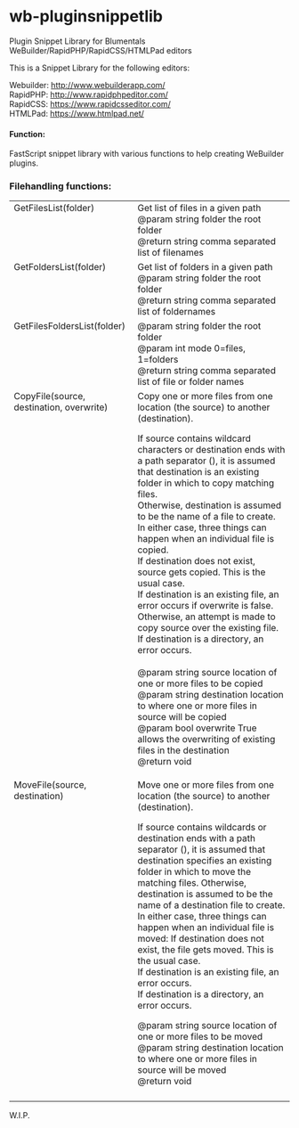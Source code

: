 # wb-pluginsnippetlib
Plugin Snippet Library for Blumentals WeBuilder/RapidPHP/RapidCSS/HTMLPad editors

This is a Snippet Library for the following editors:

Webuilder: http://www.webuilderapp.com/<br/>
RapidPHP: http://www.rapidphpeditor.com/<br/>
RapidCSS: https://www.rapidcsseditor.com/<br/>
HTMLPad: https://www.htmlpad.net/

#### Function:
FastScript snippet library with various functions to help creating WeBuilder plugins.


### Filehandling functions:

<table>

  <tr>
    <td valign="top">GetFilesList(folder)</td>
    <td valign="top">Get list of files in a given path<br>
@param  string   folder  the root folder<br>
@return string   comma separated list of filenames</td>
  </tr>

  <tr>
    <td valign="top">GetFoldersList(folder)</td>
    <td valign="top">Get list of folders in a given path<br>
@param  string   folder  the root folder<br>
@return string   comma separated list of foldernames</td>
  </tr>

  <tr>
    <td valign="top">GetFilesFoldersList(folder)</td>
    <td valign="top">@param  string   folder  the root folder<br>
@param  int      mode    0=files, 1=folders<br>
@return string   comma separated list of file or folder names
 </td>
  </tr>

  <tr>
    <td valign="top">CopyFile(source, destination, overwrite)</td>
    <td valign="top">Copy one or more files from one location (the source) to another (destination).<br>

If source contains wildcard characters or destination ends with a path separator (\), it is assumed that destination is an existing folder in which to copy matching files.<br>
Otherwise, destination is assumed to be the name of a file to create. In either case, three things can happen when an individual file is copied.<br>
If destination does not exist, source gets copied. This is the usual case.<br>
If destination is an existing file, an error occurs if overwrite is false. Otherwise, an attempt is made to copy source over the existing file.<br>
If destination is a directory, an error occurs.<br>
<br>
@param  string   source location of one or more files to be copied<br>
@param  string   destination location to where one or more files in source will be copied<br>
@param  bool     overwrite True allows the overwriting of existing files in the destination<br>
@return void</td>
  </tr>
 
  <tr>
    <td valign="top">MoveFile(source, destination)</td>
    <td valign="top">Move one or more files from one location (the source) to another (destination).<br>

If source contains wildcards or destination ends with a path separator (\), it is assumed that destination specifies an existing folder in which to move the matching files. Otherwise, destination is assumed to be the name of a destination file to create. In either case, three things can happen when an individual file is moved:
If destination does not exist, the file gets moved. This is the usual case.<br>
If destination is an existing file, an error occurs.<br>
If destination is a directory, an error occurs.<br>

@param  string   source location of one or more files to be moved<br>
@param  string   destination location to where one or more files in source will be moved<br>
@return void</td>
  </tr>
  
  <tr>
    <td valign="top"></td>
    <td valign="top"></td>
  </tr>
  
</table>



W.I.P.
